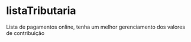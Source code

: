 # listaTributaria
 Lista de pagamentos online, tenha um melhor gerenciamento dos valores de contribuição
